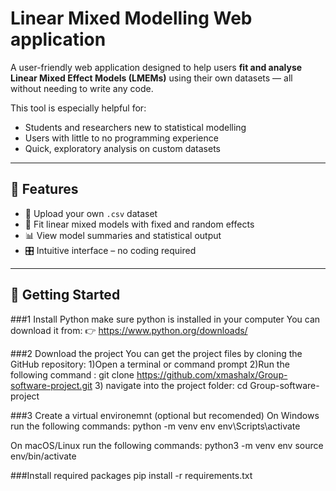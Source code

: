 # Linear Mixed Modelling Web application

A user-friendly web application designed to help users **fit and analyse Linear Mixed Effect Models (LMEMs)** using their own datasets — all without needing to write any code.

This tool is especially helpful for:
- Students and researchers new to statistical modelling
- Users with little to no programming experience
- Quick, exploratory analysis on custom datasets

---

## 🌟 Features

- 📁 Upload your own `.csv` dataset
- 🧮 Fit linear mixed models with fixed and random effects
- 📊 View model summaries and statistical output
- 🎛️ Intuitive interface – no coding required

---

## 🚀 Getting Started

###1 Install Python 
make sure python is installed in your computer You can download it from:
👉 https://www.python.org/downloads/ 

###2 Download the project 
You can get the project files by cloning the GitHub repository:
1)Open a terminal or command prompt
2)Run the following command : git clone https://github.com/xmashalx/Group-software-project.git
3) navigate into the project folder: cd Group-software-project

###3 Create a virtual environemnt (optional but recomended)
On Windows
run the following commands:
python -m venv env
env\Scripts\activate

On macOS/Linux
run the following commands:
python3 -m venv env
source env/bin/activate

###Install required packages
pip install -r requirements.txt



